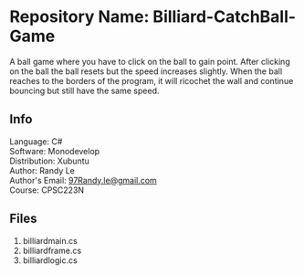 # Repository Name: Billiard-CatchBall-Game
A ball game where you have to click on the ball to gain point. After clicking on the ball the
ball resets but the speed increases slightly. When the ball reaches to the borders of the program, it will
ricochet the wall and continue bouncing but still have the same speed. <br>
## Info
Language: C# <br>
Software: Monodevelop<br>
Distribution: Xubuntu<br>
Author: Randy Le<br>
Author's Email: 97Randy.le@gmail.com<br>
Course: CPSC223N<br>

## Files
1. billiardmain.cs
2. billiardframe.cs
3. billiardlogic.cs
